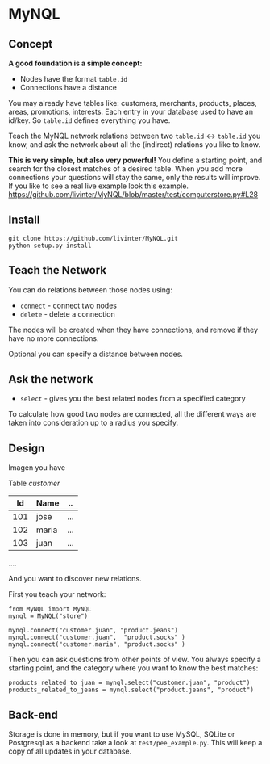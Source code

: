 # MyNQL


## Concept

**A good foundation is a simple concept:** 
 * Nodes have the format `table.id` 
 * Connections have a distance
  
You may already have tables like: customers, merchants, products, places, areas, promotions, interests. 
Each entry in your database used to have an id/key. So `table.id` defines everything you have.

Teach the MyNQL network relations between two `table.id` <-> `table.id` you know, and ask the network about all the (indirect) relations you like to know.

**This is very simple, but also very powerful!** You define a starting point, and search for the closest matches of a desired table.
When you add more connections your questions will stay the same, only the results will improve.
If you like to see a real live example look this example.
https://github.com/livinter/MyNQL/blob/master/test/computerstore.py#L28



## Install

```
git clone https://github.com/livinter/MyNQL.git
python setup.py install
```


## Teach the Network

You can do relations between those nodes using:

  * `connect` - connect two nodes
  * `delete` - delete a connection

The nodes will be created when they have connections, and remove if they have no more connections.

Optional you can specify a distance between nodes.

## Ask the network

  * `select` - gives you the best related nodes from a specified category

To calculate how good two nodes are connected, all the different ways are taken into consideration up to a radius you specify.


## Design

Imagen you have

Table *customer*

| Id      | Name     | ..  |
| ------- | -------- | --- |
| 101     | jose     | ... |
| 102     | maria    | ... |
| 103     | juan     | ... |
....

And you want to discover new relations.

First you teach your network:

```
from MyNQL import MyNQL
mynql = MyNQL("store")

mynql.connect("customer.juan", "product.jeans")
mynql.connect("customer.juan",  "product.socks" )
mynql.connect("customer.maria", "product.socks" )
```

Then you can ask questions from other points of view.
You always specify a starting point, and the category where you want to know the best matches:
```
products_related_to_juan = mynql.select("customer.juan", "product")
products_related_to_jeans = mynql.select("product.jeans", "product")
```


## Back-end

Storage is done in memory, but if you want to use MySQL, SQLite or Postgresql as a backend take a look at `test/pee_example.py`.
This will keep a copy of all updates in your database. 



